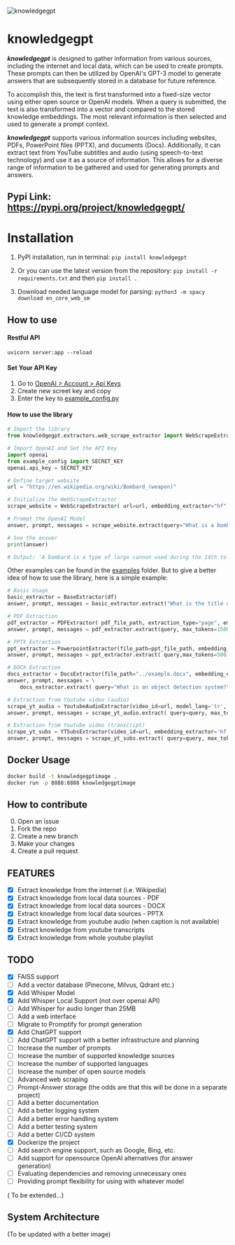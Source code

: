 <!-- Use the context of other files to complete here -->
![knowledgegpt](static_files/logo.png)


# knowledgegpt

***knowledgegpt*** is designed to gather information from various sources, including the internet and local data, which
can be used to create prompts. These prompts can then be utilized by OpenAI's GPT-3 model to generate answers that are
subsequently stored in a database for future reference.

To accomplish this, the text is first transformed into a fixed-size vector using either open source or OpenAI models.
When a query is submitted, the text is also transformed into a vector and compared to the stored knowledge embeddings.
The most relevant information is then selected and used to generate a prompt context.

***knowledgegpt*** supports various information sources including websites, PDFs, PowerPoint files (PPTX), and
documents (Docs). Additionally, it can extract text from YouTube subtitles and audio (using speech-to-text technology)
and use it as a source of information. This allows for a diverse range of information to be gathered and used for
generating prompts and answers.

## Pypi Link: https://pypi.org/project/knowledgegpt/

# Installation

1. PyPI installation, run in terminal:  `pip install knowledgegpt`

2. Or you can use the latest version from the repository: `pip install -r requirements.txt` and then `pip install .`

3. Download needed language model for parsing: `python3 -m spacy download en_core_web_sm`

## How to use

#### Restful API

```uvicorn server:app --reload```

#### Set Your API Key

1. Go to [OpenAI > Account > Api Keys](https://platform.openai.com/account/api-keys)
2. Create new screet key and copy
3. Enter the key to [example_config.py](./examples/example_config.py)

#### How to use the library

```python
# Import the library
from knowledgegpt.extractors.web_scrape_extractor import WebScrapeExtractor

# Import OpenAI and Set the API Key
import openai
from example_config import SECRET_KEY 
openai.api_key = SECRET_KEY

# Define target website
url = "https://en.wikipedia.org/wiki/Bombard_(weapon)"

# Initialize the WebScrapeExtractor
scrape_website = WebScrapeExtractor( url=url, embedding_extractor="hf", model_lang="en")

# Prompt the OpenAI Model
answer, prompt, messages = scrape_website.extract(query="What is a bombard?",max_tokens=300,  to_save=True, mongo_client=db)

# See the answer
print(answer)

# Output: 'A bombard is a type of large cannon used during the 14th to 15th centuries.'

```

Other examples can be found in the [examples](./examples) folder.
But to give a better idea of how to use the library, here is a simple example:

```python
# Basic Usage
basic_extractor = BaseExtractor(df)
answer, prompt, messages = basic_extractor.extract("What is the title of this PDF?", max_tokens=300)
```

```python
# PDF Extraction
pdf_extractor = PDFExtractor( pdf_file_path, extraction_type="page", embedding_extractor="hf", model_lang="en")
answer, prompt, messages = pdf_extractor.extract(query, max_tokens=1500)
```

```python
# PPTX Extraction
ppt_extractor = PowerpointExtractor(file_path=ppt_file_path, embedding_extractor="hf", model_lang="en")
answer, prompt, messages = ppt_extractor.extract( query,max_tokens=500)
```

```python
# DOCX Extraction
docs_extractor = DocsExtractor(file_path="../example.docx", embedding_extractor="hf", model_lang="en", is_turbo=False)
answer, prompt, messages = \
    docs_extractor.extract( query="What is an object detection system?", max_tokens=300)
```

```python
# Extraction from Youtube video (audio)
scrape_yt_audio = YoutubeAudioExtractor(video_id=url, model_lang='tr', embedding_extractor='hf')
answer, prompt, messages = scrape_yt_audio.extract( query=query, max_tokens=1200)

# Extraction from Youtube video (transcript)
scrape_yt_subs = YTSubsExtractor(video_id=url, embedding_extractor='hf', model_lang='en')
answer, prompt, messages = scrape_yt_subs.extract( query=query, max_tokens=1200)
```
## Docker Usage

```bash
docker build -t knowledgegptimage .
docker run -p 8888:8888 knowledgegptimage
```

## How to contribute

0. Open an issue
1. Fork the repo
2. Create a new branch
3. Make your changes
4. Create a pull request

## FEATURES

- [x] Extract knowledge from the internet (i.e. Wikipedia)
- [x] Extract knowledge from local data sources - PDF
- [x] Extract knowledge from local data sources - DOCX
- [x] Extract knowledge from local data sources - PPTX
- [x] Extract knowledge from youtube audio (when caption is not available)
- [x] Extract knowledge from youtube transcripts
- [x] Extract knowledge from whole youtube playlist

## TODO


- [x] FAISS support 
- [ ] Add a vector database (Pinecone, Milvus, Qdrant etc.)
- [x] Add Whisper Model
- [x] Add Whisper Local Support (not over openai API)
- [ ] Add Whisper for audio longer than 25MB
- [ ] Add a web interface
- [ ] Migrate to Promptify for prompt generation
- [x] Add ChatGPT support
- [ ] Add ChatGPT support with a better infrastructure and planning
- [ ] Increase the number of prompts
- [ ] Increase the number of supported knowledge sources
- [ ] Increase the number of supported languages
- [ ] Increase the number of open source models
- [ ] Advanced web scraping
- [ ] Prompt-Answer storage (the odds are that this will be done in a separate project)
- [ ] Add a better documentation 
- [ ] Add a better logging system
- [ ] Add a better error handling system
- [ ] Add a better testing system
- [ ] Add a better CI/CD system
- [x] Dockerize the project
- [ ] Add search engine support, such as Google, Bing, etc.
- [ ] Add support for opensource OpenAI alternatives (for answer generation)
- [ ] Evaluating dependencies and removing unnecessary ones
- [ ] Providing prompt flexibility for using with whatever model

( To be extended...)

## System Architecture

<!-- ![System Architecture](static_files/Knowledge-ex.png) -->
(To be updated with a better image)


